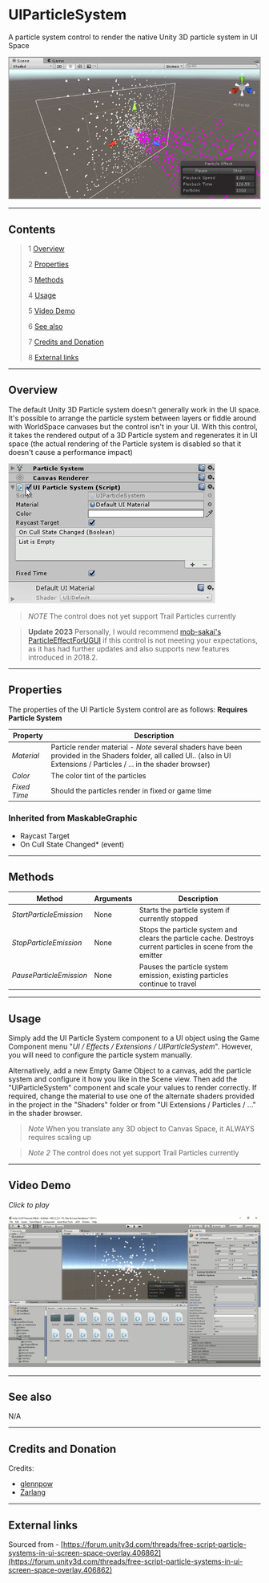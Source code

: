 # UIParticleSystem

A particle system control to render the native Unity 3D particle system in UI Space

![UI Particle System Example](Images/UIParticleSystemExample.jpg)

---------

## Contents

> 1 [Overview](#overview)
>
> 2 [Properties](#properties)
>
> 3 [Methods](#methods)
>
> 4 [Usage](#usage)
>
> 5 [Video Demo](#video-demo)
>
> 6 [See also](#see-also)
>
> 7 [Credits and Donation](#credits-and-donation)
>
> 8 [External links](#external-links)

---------

## Overview

The default Unity 3D Particle system doesn't generally work in the UI space.  It's possible to arrange the particle system between layers or fiddle around with WorldSpace canvases but the control isn't in your UI.  With this control, it takes the rendered output of a 3D Particle system and regenerates it in UI space (the actual rendering of the Particle system is disabled so that it doesn't cause a performance impact)

![](Images/UIParticleSystemInspector.jpg)

> *NOTE* The control does not yet support Trail Particles currently

> **Update 2023** Personally, I would recommend [mob-sakai's ParticleEffectForUGUI](https://github.com/mob-sakai/ParticleEffectForUGUI) if this control is not meeting your expectations, as it has had further updates and also supports new features introduced in 2018.2.

---------

## Properties

The properties of the UI Particle System control are as follows:
**Requires Particle System**

Property | Description
|-|-|
*Material*|Particle render material - *Note* several shaders have been provided in the Shaders folder, all called UI.. (also in UI Extensions / Particles / ... in the shader browser)
*Color*|The color tint of the particles
*Fixed Time*|Should the particles render in fixed or game time

### Inherited from MaskableGraphic

* Raycast Target
* On Cull State Changed* (event)

---------

## Methods

Method | Arguments | Description
|-|-|-|
*StartParticleEmission*|None|Starts the particle system if currently stopped
*StopParticleEmission*|None|Stops the particle system and clears the particle cache. Destroys current particles in scene from the emitter
*PauseParticleEmission*|None|Pauses the particle system emission, existing particles continue to travel

---------

## Usage

Simply add the UI Particle System component to a UI object using the Game Component menu "*UI / Effects / Extensions / UIParticleSystem*". However, you will need to configure the particle system manually.

Alternatively, add a new Empty Game Object to a canvas, add the particle system and configure it how you like in the Scene view. Then add the "UIParticleSystem" component and scale your values to render correctly. If required, change the material to use one of the alternate shaders provided in the project in the "Shaders" folder or from "UI Extensions / Particles / ..." in the shader browser.

> *Note* When you translate any 3D object to Canvas Space, it ALWAYS requires scaling up

> *Note 2* The control does not yet support Trail Particles currently

---------

## Video Demo

*Click to play*

[![UI Particle System Demo](Images/UIParticleSystemDemo.jpg)](Images/UIParticleSystemDemo.mp4 "UI Particle System Demo")

---------

## See also

N/A

---------

## Credits and Donation

Credits:

* [glennpow](https://forum.unity3d.com/members/glennpow.87704/)
* [Zarlang](https://forum.unity3d.com/members/zarlang.87891/)

---------

## External links

Sourced from - [https://forum.unity3d.com/threads/free-script-particle-systems-in-ui-screen-space-overlay.406862](https://forum.unity3d.com/threads/free-script-particle-systems-in-ui-screen-space-overlay.406862)
